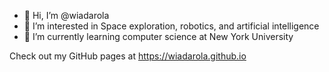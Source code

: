 - 👋 Hi, I’m @wiadarola
- 👀 I’m interested in Space exploration, robotics, and artificial intelligence
- 🌱 I’m currently learning computer science at New York University

Check out my GitHub pages at https://wiadarola.github.io
